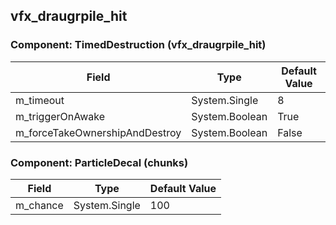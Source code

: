 ## vfx_draugrpile_hit

### Component: TimedDestruction (vfx_draugrpile_hit)

|Field|Type|Default Value|
|---|---|---|
|m_timeout|System.Single|8|
|m_triggerOnAwake|System.Boolean|True|
|m_forceTakeOwnershipAndDestroy|System.Boolean|False|

### Component: ParticleDecal (chunks)

|Field|Type|Default Value|
|---|---|---|
|m_chance|System.Single|100|

